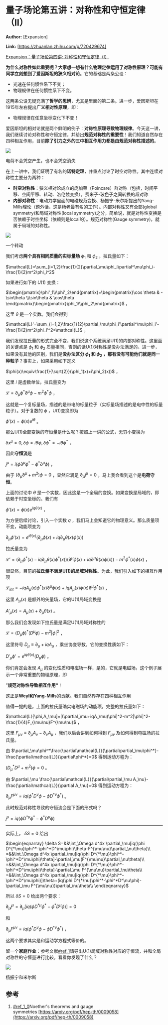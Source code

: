 # 量子场论第五讲：对称性和守恒定律 （II）

 **Author:** [Expansion]

 **Link:** [https://zhuanlan.zhihu.com/p/720429674]

[Expansion：量子场论第四讲: 对称性和守恒定律（I）](https://zhuanlan.zhihu.com/p/720076133)

**为什么对称性如此重要呢？**大家想一想有什么物理定律运用了对称性原理？可能有同学立刻想到了**爱因斯坦的狭义相对论**。它的基础是两条公设：

* 光速在任何惯性系下不变；
* 物理规律在任何惯性系下不变。

这两条公设无疑充满了**哲学的思辨**，尤其是里面的第二条。进一步，爱因斯坦在1915年左右提出**广义相对性原理**，即：

* 物理规律在任意坐标变化下不变！

爱因斯坦的相对论就是两个鲜明的例子：**对称性原理导致物理规律**。今天这一讲，我们继续讨论对称性和守恒定律，并给出**规范对称性的重要性**！我们知道自然存在四种相互作用，目前**除了引力之外的三中相互作用力都是由规范对称性描述的**。

![]((20240918)量子场论第五讲对称性和守恒定律_II_Expansion/v2-7870604f872f821aaaca030100eca3e4_1440w.jpg)  

电荷不会凭空产生，也不会凭空消失

  
  

在上一讲中，我们证明了有名的**诺特定理**，并重点讨论了时空对称性。其中连续对称性主要分为两种：

* **时空对称性**：狭义相对论成立的庞加莱（Poincare）群对称（包括，时间平移、空间平移、转动、洛伦兹变换），费米子-玻色子之间转换的超对称
* **内部对称性**：电动力学里面的电磁规范变换、杨振宁-米尔斯提出的Yang-Mills理论（题外话，这是杨老最有名的工作）。内部对称性又有全部(global symmetry)和局域对称性(local symmetry)之分，简单说，就是对称性变换是否依赖于时空坐标（依赖则是local的）。规范对称性(Gauge symmetry)，就属于局域的对称性。

![]((20240918)量子场论第五讲对称性和守恒定律_II_Expansion/v2-3ff85acb52573f4035c656770e123fa3_1440w.jpg)  

一个转动

  
  

我们考虑**两个具有相同质量的实标量场** $\phi_1$ 和 $\phi_2$ ，拉氏量如下：

$\mathcal{L}=\sum_{i=1,2}\frac{1}{2}\partial_\mu\phi_i\partial^\mu\phi_i-\frac{1}{2}m^2\phi_i^2$

如果进行如下的 $U(1)$ 变换：

$\begin{pmatrix}\phi'_1\\\phi'_2\end{pmatrix}=\begin{pmatrix}\cos \theta & -\sin\theta \\\sin\theta & \cos\theta \end{pmatrix}\begin{pmatrix}\phi_1\\\phi_2\end{pmatrix}$ ，

这里 $\theta$ 是一个实数。我们会得到

$\mathcal{L}'=\sum_{i=1,2}\frac{1}{2}\partial_\mu\phi_i'\partial^\mu\phi_i'-\frac{1}{2}m^2\phi_i'^2=\mathcal{L}$ 。

我们发现拉氏量的形式完全不变，我们说这个系统满足U(1)的内部对称性。这里面的关键点是 $\phi_1$ 和 $\phi_2$ 质量相同，否则的话U(1)对称性是没办法满足的。进一步，如果没有其他的区别，我们是**没办法区分 $\phi_1$ 和 $\phi_2$ ，那有没有可能他们就是同一种粒子**？事实上，如果采用如下定义

$\phi(x)\equiv\frac{1}{\sqrt{2}}(\phi_1(x)+i\phi_2(x))$ ，

这里 $i$ 是虚数单位，拉氏量变为

$\mathcal{L}=\partial_\mu\phi^*\partial^\mu\phi-m^2\phi^*\phi$ ，

这就是一个复标量场，描述的是带电的标量粒子（实标量场描述的是电中性的标量粒子）。对于复数的 $\phi$ ，U(1)变换即为

$\phi'(x)=\phi(x)e^{i\theta}$ 。

那么U(1)全部变换的守恒量是什么呢？按照上一讲的公式，无穷小变换为

$\delta x^\mu = 0, \delta\phi=i\theta\phi,\delta\phi^*=-i\theta\phi^*$ ，

因此**守恒流**是

$j^\mu=i(\phi\partial^\mu\phi^*-\phi^*\partial^\mu\phi)$ ，

由于 $(\partial_\mu\partial^\mu+m^2)\phi=0$ ，显然它满足 $\partial_\mu j^\mu=0$ ，马上我会看到这个是**电荷守恒**。

上面的讨论中 $\theta$ 是一个实数，因此这是一个全局的变换。如果变换是局域的，即依赖于时空坐标的。我们有

$\phi'(x)=\phi(x)e^{iq\theta(x)}$ ，

为方便后续讨论，引入一个实数 $q$ ，我们马上会知道它的物理意义。那么质量项不变，动能项变为

$\partial_\mu\phi'(x)=e^{i\theta(x)}(\partial_\mu\phi(x)+iq\partial_\mu\theta(x)\phi(x))$

拉氏量变为

$\mathcal{L}'=(\partial_\mu\phi^*(x)-iq\partial_\mu\theta(x)\phi^*(x))(\partial^\mu\phi(x)+iq\partial^\mu\theta(x)\phi(x))-m^2\phi^*(x)\phi(x)$ ，

很显然，目前的**拉氏量不满足U(1)的局域对称性**。为此，我们引入如下的相互作用项

$\mathcal{L}_{int}=-iqA_\mu(x)\phi^*(x)\partial^\mu\phi(x)+iqA_\mu(x)\phi(x)\partial^\mu\phi^*(x)$ ，

这里 $A_\mu(x)$ 是额外的矢量场，它的U(1)局域变换是

$A'_\mu(x)=A_\mu(x)+\partial_\mu\theta(x)$ 。

那么我们会发现如下拉氏量是满足U(1)局域对称性的

$\mathcal{L}=(D_\mu\phi)^*(D^\mu\phi)-m^2|\phi|^2$ ，

这里符号 $D_\mu\equiv\partial_\mu+iqA_\mu$ ，乘坐协变导数，它的变换性质如下：

$D'_\mu\phi'=e^{iq\theta(x)}(D_\mu\phi)$ 。

你们肯定会发现 $A_\mu$ 的变化性质和电磁场一样，是的，它就是电磁场。这个例子展示一个非常重要的物理原理，即

”**规范对称性导致相互作用“**！

这正是**Weyl和Yang-Mills**的贡献。我们自然界存在四种相互作用

值得一提的是，上面的拉氏量确实电磁场的动能项，完整的拉氏量如下：

$\mathcal{L}[\phi,A_\mu]=|(\partial_\mu+iqA_\mu)\phi|^2-m^2|\phi|^2-\frac{1}{4}F_{\mu\nu}F^{\mu\nu}$ ，

这里 $F_{\mu\nu}\equiv\partial_\mu A_\nu-\partial_\nu A_\mu$ ，我们以后会讲到如何得到 $F_{\mu\nu}$ 及如何得到电磁场的拉氏量。

由 $\partial_\mu\phi^*\frac{\partial\mathcal{L}}{\partial\partial_\mu\phi^*}-\frac{\partial\mathcal{L}}{\partial\phi^*}=0$ 得到运动方程为：

$(D^*_\mu D^\mu+m^2)\phi=0$ 。

由 $\partial_\mu \frac{\partial\mathcal{L}}{\partial\partial_\mu A_\nu}-\frac{\partial\mathcal{L}}{\partial A_\nu}=0$ 得到运动方程为：

$\partial_\mu F^{\mu\nu}=iq(\phi^*D^\nu\phi-\phi D^{*\nu}\phi^*)$ 。

此时规范对称性导致的守恒流会是下面的形式吗？

$j^\mu=iq(\phi D^{*\mu}\phi^*-\phi^*D^\mu\phi)$

---

实际上， $\delta S=0$ 给出

$\begin{eqnarray} \delta S=&&\int_\Omega d^4x \partial_\mu[iq(\phi D^{*\mu}\phi^*-\phi^*D^\mu\phi)\theta-F^{\mu\nu}\partial_\nu\theta]\\ =&&\int_\Omega d^4x \partial_\mu[iq(\phi D^{*\mu}\phi^*-\phi^*D^\mu\phi)\theta]-\partial_\mu(F^{\mu\nu}\partial_\nu\theta)\\ =&&\int_\Omega d^4x \partial_\mu[iq(\phi D^{*\mu}\phi^*-\phi^*D^\mu\phi)\theta]-\partial_\mu F^{\mu\nu}\partial_\nu\theta\\ =&&\int_\Omega d^4x \partial_\mu[iq(\phi D^{*\mu}\phi^*-\phi^*D^\mu\phi)]\theta+(iq(\phi D^{*\nu}\phi^*-\phi^*D^\nu\phi)-\partial_\mu F^{\mu\nu})\partial_\nu\theta\\ \end{eqnarray}$

所以 $\delta S=0$ 给出两个要求：

$\partial_\mu j^\mu=\partial_\mu[iq(\phi D^{*\mu}\phi^*-\phi^*D^\mu\phi)]=0$

和

$\partial_\mu F^{\mu\nu}=iq(\phi^*D^\nu\phi-\phi D^{*\nu}\phi^*)$ ，

这两个要求其实是和运动学方程式等价的。

留一个**家庭作业**：参考文献[#ref\_1](#ref\_1)请导出U(1)局域对称性对应的守恒流，并和全局对称性的守恒量进行比较。看看你发现了什么？

![]((20240918)量子场论第五讲对称性和守恒定律_II_Expansion/v2-e30c6477f1f54bca92cd7bf5ee72e1aa_1440w.jpg)  

杨振宁和米尔斯

  
  
## 参考  

1. [#ref\_1\_0](#ref\_1\_0)Noether's theorems and gauge symmetries [https://arxiv.org/pdf/hep-th/0009058](https://arxiv.org/pdf/hep-th/0009058)
